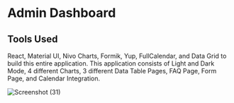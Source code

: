 # Admin Dashboard

## Tools Used
React, Material UI, Nivo Charts, Formik, Yup, FullCalendar, and Data Grid to build this entire application. This application consists of Light and Dark Mode, 4 different Charts, 3 different Data Table Pages, FAQ Page, Form Page, and Calendar Integration.

![Screenshot (31)](https://github.com/jowii26/react-admin-dashboard/assets/120990158/93308ef2-fe39-4e16-9276-d41deec49226)
